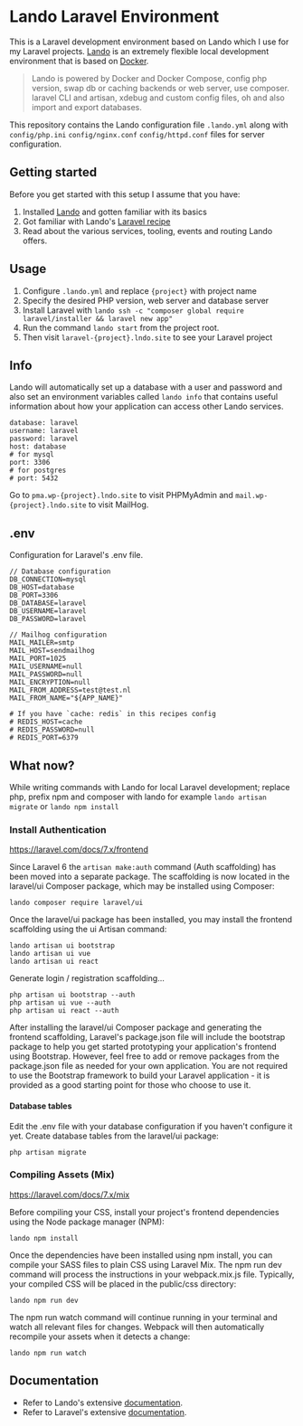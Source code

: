# Lando Laravel Environment
This is a Laravel development environment based on Lando which I use for my Laravel projects. 
[Lando](https://github.com/lando/lando) is an extremely flexible local development environment that is based on [Docker](https://www.docker.com/).

> Lando is powered by Docker and Docker Compose, config php version, swap db or caching backends or web server, use composer. laravel CLI and artisan, xdebug and custom config files, oh and also import and export databases.

This repository contains the Lando configuration file `.lando.yml` along with `config/php.ini` `config/nginx.conf` `config/httpd.conf` files for server configuration.

## Getting started
Before you get started with this setup I assume that you have:
1. Installed [Lando](https://github.com/lando/lando) and gotten familiar with its basics
1. Got familiar with Lando's [Laravel recipe](https://docs.lando.dev/config/laravel.html)
1. Read about the various services, tooling, events and routing Lando offers.

## Usage  
1. Configure `.lando.yml`  and replace `{project}` with project name
1. Specify the desired PHP version, web server and database server
1. Install Laravel with `lando ssh -c "composer global require laravel/installer && laravel new app"`
1. Run the command `lando start` from the project root.
1. Then visit `laravel-{project}.lndo.site` to see your Laravel project

## Info
Lando will automatically set up a database with a user and password and also set an environment variables called `lando info` that contains useful information about how your application can access other Lando services.
``` 
database: laravel
username: laravel
password: laravel
host: database
# for mysql
port: 3306
# for postgres
# port: 5432
```
Go to `pma.wp-{project}.lndo.site` to visit PHPMyAdmin and `mail.wp-{project}.lndo.site` to visit MailHog.
## .env
 Configuration for Laravel's .env file.
``` 
// Database configuration
DB_CONNECTION=mysql
DB_HOST=database
DB_PORT=3306
DB_DATABASE=laravel
DB_USERNAME=laravel
DB_PASSWORD=laravel

// Mailhog configuration
MAIL_MAILER=smtp
MAIL_HOST=sendmailhog
MAIL_PORT=1025
MAIL_USERNAME=null
MAIL_PASSWORD=null
MAIL_ENCRYPTION=null
MAIL_FROM_ADDRESS=test@test.nl
MAIL_FROM_NAME="${APP_NAME}"

# If you have `cache: redis` in this recipes config
# REDIS_HOST=cache
# REDIS_PASSWORD=null
# REDIS_PORT=6379

```
## What now?
While writing commands with Lando for local Laravel development; replace php, prefix npm and composer with lando for example `lando artisan migrate` or `lando npm install`
### Install Authentication
https://laravel.com/docs/7.x/frontend

Since Laravel 6 the `artisan make:auth` command (Auth scaffolding) has been moved into a separate package. The scaffolding is now located in the laravel/ui Composer package, which may be installed using Composer:
``` 
lando composer require laravel/ui
```
Once the laravel/ui package has been installed, you may install the frontend scaffolding using the ui Artisan command:

```
lando artisan ui bootstrap
lando artisan ui vue
lando artisan ui react
```
Generate login / registration scaffolding...
```
php artisan ui bootstrap --auth
php artisan ui vue --auth
php artisan ui react --auth
```
After installing the laravel/ui Composer package and generating the frontend scaffolding, Laravel's package.json file will include the bootstrap package to help you get started prototyping your application's frontend using Bootstrap. However, feel free to add or remove packages from the package.json file as needed for your own application. You are not required to use the Bootstrap framework to build your Laravel application - it is provided as a good starting point for those who choose to use it.
#### Database tables
Edit the .env file with your database configuration if you haven't configure it yet. Create database tables from the laravel/ui package:
```
php artisan migrate
```
### Compiling Assets (Mix)
https://laravel.com/docs/7.x/mix

Before compiling your CSS, install your project's frontend dependencies using the Node package manager (NPM):
```
lando npm install
```

Once the dependencies have been installed using npm install, you can compile your SASS files to plain CSS using Laravel Mix. The npm run dev command will process the instructions in your webpack.mix.js file. Typically, your compiled CSS will be placed in the public/css directory:
```
lando npm run dev
```
The npm run watch command will continue running in your terminal and watch all relevant files for changes. Webpack will then automatically recompile your assets when it detects a change:
```
lando npm run watch
```
## Documentation

- Refer to Lando's extensive [documentation](https://docs.lando.dev/config/laravel.html).
- Refer to Laravel's extensive [documentation](https://laravel.com/docs/7.x).